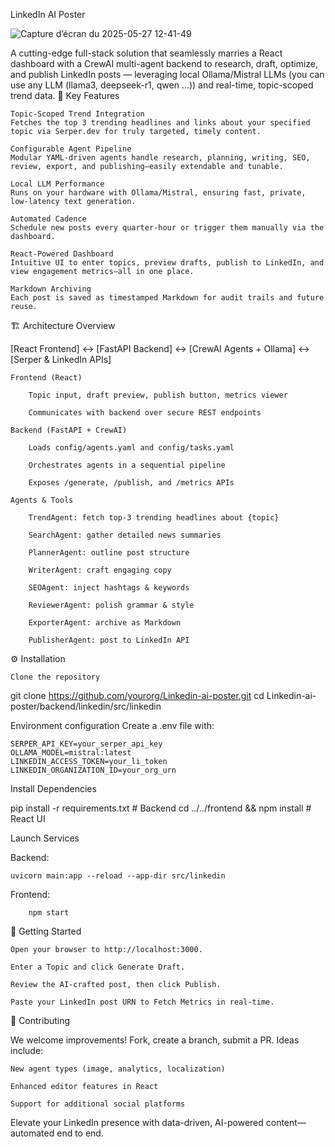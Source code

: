 LinkedIn AI Poster

![Capture d’écran du 2025-05-27 12-41-49](https://github.com/user-attachments/assets/b3b3e84c-c368-491a-995d-1a443bf452e9)

A cutting-edge full-stack solution that seamlessly marries a React dashboard with a CrewAI multi-agent backend to research, draft, optimize, and publish LinkedIn posts — leveraging local Ollama/Mistral LLMs (you can use any LLM (llama3, deepseek-r1, qwen ...)) and real-time, topic-scoped trend data.
🚀 Key Features

    Topic-Scoped Trend Integration
    Fetches the top 3 trending headlines and links about your specified topic via Serper.dev for truly targeted, timely content.

    Configurable Agent Pipeline
    Modular YAML-driven agents handle research, planning, writing, SEO, review, export, and publishing—easily extendable and tunable.

    Local LLM Performance
    Runs on your hardware with Ollama/Mistral, ensuring fast, private, low-latency text generation.

    Automated Cadence
    Schedule new posts every quarter-hour or trigger them manually via the dashboard.

    React-Powered Dashboard
    Intuitive UI to enter topics, preview drafts, publish to LinkedIn, and view engagement metrics—all in one place.

    Markdown Archiving
    Each post is saved as timestamped Markdown for audit trails and future reuse.

🏗️ Architecture Overview

[React Frontend]  ↔  [FastAPI Backend]  ↔  [CrewAI Agents + Ollama]  ↔  [Serper & LinkedIn APIs]

    Frontend (React)

        Topic input, draft preview, publish button, metrics viewer

        Communicates with backend over secure REST endpoints

    Backend (FastAPI + CrewAI)

        Loads config/agents.yaml and config/tasks.yaml

        Orchestrates agents in a sequential pipeline

        Exposes /generate, /publish, and /metrics APIs

    Agents & Tools

        TrendAgent: fetch top-3 trending headlines about {topic}

        SearchAgent: gather detailed news summaries

        PlannerAgent: outline post structure

        WriterAgent: craft engaging copy

        SEOAgent: inject hashtags & keywords

        ReviewerAgent: polish grammar & style

        ExporterAgent: archive as Markdown

        PublisherAgent: post to LinkedIn API

⚙️ Installation

    Clone the repository

git clone https://github.com/yourorg/Linkedin-ai-poster.git
cd Linkedin-ai-poster/backend/linkedin/src/linkedin

Environment configuration
Create a .env file with:

    SERPER_API_KEY=your_serper_api_key
    OLLAMA_MODEL=mistral:latest
    LINKEDIN_ACCESS_TOKEN=your_li_token
    LINKEDIN_ORGANIZATION_ID=your_org_urn

Install Dependencies

pip install -r requirements.txt   # Backend
cd ../../frontend && npm install  # React UI

Launch Services

Backend:

    uvicorn main:app --reload --app-dir src/linkedin

Frontend:

        npm start

🚀 Getting Started

    Open your browser to http://localhost:3000.

    Enter a Topic and click Generate Draft.

    Review the AI-crafted post, then click Publish.

    Paste your LinkedIn post URN to Fetch Metrics in real-time.

🤝 Contributing

We welcome improvements! Fork, create a branch, submit a PR. Ideas include:

    New agent types (image, analytics, localization)

    Enhanced editor features in React

    Support for additional social platforms

Elevate your LinkedIn presence with data-driven, AI-powered content—automated end to end.
